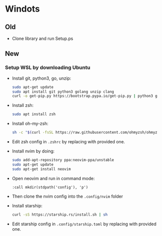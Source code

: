 # Windots

## Old

- Clone library and run Setup.ps

## New

### Setup WSL by downloading Ubuntu

- Install git, python3, go, unzip:
  ```sh
  sudo apt-get update
  sudo apt install git python3 golang unzip clang
  curl -o get-pip.py https://bootstrap.pypa.io/get-pip.py | python3 get-pip.py | rm get-pip.py
  ```

- Install zsh:
  ```sh
  sudo apt install zsh
  ```
  
- Install oh-my-zsh:
  ```sh
  sh -c "$(curl -fsSL https://raw.githubusercontent.com/ohmyzsh/ohmyzsh/master/tools/install.sh)"
  ```

- Edit zsh config in `.zshrc` by replacing with provided one.

- Install nvim by doing:
  ```sh
  sudo add-apt-repository ppa:neovim-ppa/unstable
  sudo apt-get update
  sudo apt-get install neovim
  ```

- Open neovim and run in command mode:
  ```vim
  :call mkdir(stdpath('config'), 'p')
  ```

- Then clone the nvim config into the `.config/nvim` folder

- Install starship:
  ```sh
  curl -sS https://starship.rs/install.sh | sh
  ```
  
- Edit starship config in `.config/starship.toml` by replacing with provided one.

